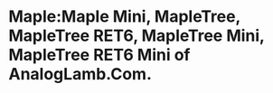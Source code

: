 # Maple:Maple Mini, MapleTree, MapleTree RET6, MapleTree Mini, MapleTree RET6 Mini of AnalogLamb.Com.
